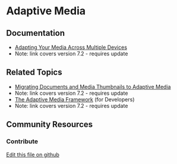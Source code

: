 # Adaptive Media

## Documentation

* [Adapting Your Media Across Multiple Devices](https://portal.liferay.dev/docs/7-2/user/-/knowledge_base/u/adapting-your-media-across-multiple-devices)
* Note: link covers version 7.2 - requires update

## Related Topics

* [Migrating Documents and Media Thumbnails to Adaptive Media](https://portal.liferay.dev/docs/7-2/user/-/knowledge_base/u/migrating-documents-and-media-thumbnails-to-adaptive-media)
* Note: link covers version 7.2 - requires update
* [The Adaptive Media Framework](https://portal.liferay.dev/docs/7-2/frameworks/-/knowledge_base/f/adaptive-media) (for Developers)
* Note: link covers version 7.2 - requires update

## Community Resources


### Contribute

[Edit this file on github](https://github.com/olafk/controlpanel-documentation-docs/blob/master/md/73en/com_liferay_adaptive_media_web_portlet_AMPortlet.md)
